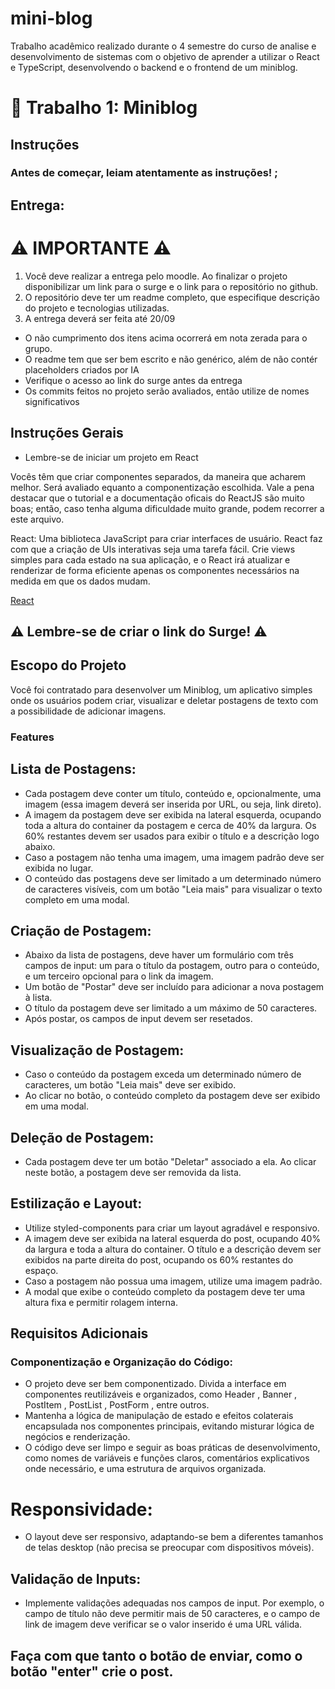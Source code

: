 # mini-blog
Trabalho acadêmico realizado durante o 4 semestre do curso de analise e desenvolvimento de sistemas com o objetivo de aprender a utilizar o React e TypeScript, desenvolvendo o backend e o frontend de um miniblog.

# 💬 Trabalho 1: Miniblog
## Instruções
  ### Antes de começar, leiam atentamente as instruções! ;
  ## Entrega:
  # ⚠ IMPORTANTE ⚠ 
1) Você deve realizar a entrega pelo moodle. Ao finalizar o projeto disponibilizar um link para o surge e o link para o repositório no github.
2) O repositório deve ter um readme completo, que especifique descrição do projeto e tecnologias utilizadas.
3) A entrega deverá ser feita até 20/09
  - O não cumprimento dos itens acima ocorrerá em nota zerada para o grupo.
  - O readme tem que ser bem escrito e não genérico, além de não contér placeholders criados por IA
  - Verifique o acesso ao link do surge antes da entrega
  - Os commits feitos no projeto serão avaliados, então utilize de nomes significativos
  
## Instruções Gerais
 - Lembre-se de iniciar um projeto em React

Vocês têm que criar componentes separados, da maneira que acharem melhor. Será avaliado equanto a componentização escolhida.
Vale a pena destacar que o tutorial e a documentação oficais do ReactJS são muito boas; então, caso tenha alguma dificuldade muito grande, podem recorrer a este arquivo.

React: Uma biblioteca JavaScript para criar interfaces de usuário. React faz com que a criação de UIs interativas seja uma tarefa fácil. Crie views simples para cada estado na sua aplicação, e o React irá atualizar e renderizar de forma eficiente apenas os componentes necessários na medida em que os dados mudam.

[React](https://pt-br.reactjs.org/)
## ⚠ Lembre-se de criar o link do Surge! ⚠

## Escopo do Projeto
  Você foi contratado para desenvolver um Miniblog, um aplicativo simples onde os usuários podem criar, visualizar e deletar postagens de texto com a possibilidade de adicionar imagens.
  
### Features

## Lista de Postagens:

- Cada postagem deve conter um título, conteúdo e, opcionalmente, uma imagem (essa imagem deverá ser inserida por URL, ou seja, link direto).
- A imagem da postagem deve ser exibida na lateral esquerda, ocupando toda a altura do container da postagem e cerca de 40% da largura. Os 60% restantes devem ser usados para exibir o título e a descrição logo abaixo.
- Caso a postagem não tenha uma imagem, uma imagem padrão deve ser exibida no lugar.
- O conteúdo das postagens deve ser limitado a um determinado número de caracteres visíveis, com um botão "Leia mais" para visualizar o texto completo em uma modal.

## Criação de Postagem:
- Abaixo da lista de postagens, deve haver um formulário com três campos de input: um para o título da postagem, outro para o conteúdo, e um terceiro opcional para o link da imagem.
- Um botão de "Postar" deve ser incluído para adicionar a nova postagem à lista.
- O título da postagem deve ser limitado a um máximo de 50 caracteres.
- Após postar, os campos de input devem ser resetados.
  
## Visualização de Postagem:
- Caso o conteúdo da postagem exceda um determinado número de caracteres, um botão "Leia mais" deve ser exibido. 
- Ao clicar no botão, o conteúdo completo da postagem deve ser exibido em uma modal.

## Deleção de Postagem:
- Cada postagem deve ter um botão "Deletar" associado a ela. Ao clicar neste botão, a postagem deve ser removida da lista.

## Estilização e Layout:
- Utilize styled-components para criar um layout agradável e responsivo.
- A imagem deve ser exibida na lateral esquerda do post, ocupando 40% da largura e toda a altura do container. O título e a descrição devem ser exibidos na parte direita do post, ocupando os 60% restantes do espaço.
- Caso a postagem não possua uma imagem, utilize uma imagem padrão.
- A modal que exibe o conteúdo completo da postagem deve ter uma altura fixa e permitir rolagem interna.
 
## Requisitos Adicionais
### Componentização e Organização do Código:
- O projeto deve ser bem componentizado. Divida a interface em componentes reutilizáveis e organizados, como Header , Banner , PostItem , PostList , PostForm , entre outros.
- Mantenha a lógica de manipulação de estado e efeitos colaterais encapsulada nos componentes principais, evitando misturar lógica de negócios e renderização.
- O código deve ser limpo e seguir as boas práticas de desenvolvimento, como nomes de variáveis e funções claros, comentários explicativos onde necessário, e uma estrutura de arquivos organizada.

# Responsividade:
- O layout deve ser responsivo, adaptando-se bem a diferentes tamanhos de telas desktop (não precisa 
se preocupar com dispositivos móveis).

## Validação de Inputs:
- Implemente validações adequadas nos campos de input. Por exemplo, o campo de título não deve permitir mais de 50 caracteres, e o campo de link de imagem deve verificar se o valor inserido é uma URL válida.

## Faça com que tanto o botão de enviar, como o botão "enter" crie o post.
